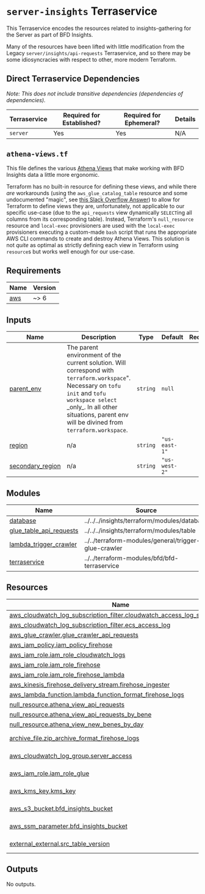 # `server-insights` Terraservice

This Terraservice encodes the resources related to insights-gathering for the Server as part of BFD Insights.

Many of the resources have been lifted with little modification from the Legacy `server/insights/api-requests` Terraservice, and so there may be some idiosyncracies with respect to other, more modern Terraform.

## Direct Terraservice Dependencies

_Note: This does not include transitive dependencies (dependencies of dependencies)._

| Terraservice | Required for Established? | Required for Ephemeral? | Details |
|---|---|---|---|
| `server` | Yes | Yes | N/A |

## `athena-views.tf`

This file defines the various [Athena Views](https://docs.aws.amazon.com/athena/latest/ug/views.html) that make working with BFD Insights data a little more ergonomic.

Terraform has no built-in resource for defining these views, and while there _are_ workarounds (using the `aws_glue_catalog_table` resource and some undocumented "magic", see [this Slack Overflow Answer](https://stackoverflow.com/a/56347331)) to allow for Terraform to define views they are, unfortunately, not applicable to our specific use-case (due to the `api_requests` view dynamically `SELECT`ing all columns from its corresponding table). Instead, Terraform's `null_resource` resource and `local-exec` provisioners are used with the `local-exec` provisioners executing a custom-made `bash` script that runs the appropriate AWS CLI commands to create and destroy Athena Views. This solution is not _quite_ as optimal as strictly defining each view in Terraform using `resource`s but works well enough for our use-case.

<!-- BEGIN_TF_DOCS -->
<!--WARNING: GENERATED CONTENT with terraform-docs, e.g.
     'terraform-docs --config "$(git rev-parse --show-toplevel)/.terraform-docs.yml" .'
     Manually updating sections between TF_DOCS tags may be overwritten.
     See https://terraform-docs.io/user-guide/configuration/ for more information.
-->
## Requirements

| Name | Version |
|------|---------|
| <a name="requirement_aws"></a> [aws](#requirement\_aws) | ~> 6 |

<!--WARNING: GENERATED CONTENT with terraform-docs, e.g.
     'terraform-docs --config "$(git rev-parse --show-toplevel)/.terraform-docs.yml" .'
     Manually updating sections between TF_DOCS tags may be overwritten.
     See https://terraform-docs.io/user-guide/configuration/ for more information.
-->
## Inputs

| Name | Description | Type | Default | Required |
|------|-------------|------|---------|:--------:|
| <a name="input_parent_env"></a> [parent\_env](#input\_parent\_env) | The parent environment of the current solution. Will correspond with `terraform.workspace`".<br/>Necessary on `tofu init` and `tofu workspace select` \_only\_. In all other situations, parent env<br/>will be divined from `terraform.workspace`. | `string` | `null` | no |
| <a name="input_region"></a> [region](#input\_region) | n/a | `string` | `"us-east-1"` | no |
| <a name="input_secondary_region"></a> [secondary\_region](#input\_secondary\_region) | n/a | `string` | `"us-west-2"` | no |

<!--WARNING: GENERATED CONTENT with terraform-docs, e.g.
     'terraform-docs --config "$(git rev-parse --show-toplevel)/.terraform-docs.yml" .'
     Manually updating sections between TF_DOCS tags may be overwritten.
     See https://terraform-docs.io/user-guide/configuration/ for more information.
-->
## Modules

| Name | Source | Version |
|------|--------|---------|
| <a name="module_database"></a> [database](#module\_database) | ../../../insights/terraform/modules/database | n/a |
| <a name="module_glue_table_api_requests"></a> [glue\_table\_api\_requests](#module\_glue\_table\_api\_requests) | ../../../insights/terraform/modules/table | n/a |
| <a name="module_lambda_trigger_crawler"></a> [lambda\_trigger\_crawler](#module\_lambda\_trigger\_crawler) | ../../terraform-modules/general/trigger-glue-crawler | n/a |
| <a name="module_terraservice"></a> [terraservice](#module\_terraservice) | ../../terraform-modules/bfd/bfd-terraservice | n/a |

<!--WARNING: GENERATED CONTENT with terraform-docs, e.g.
     'terraform-docs --config "$(git rev-parse --show-toplevel)/.terraform-docs.yml" .'
     Manually updating sections between TF_DOCS tags may be overwritten.
     See https://terraform-docs.io/user-guide/configuration/ for more information.
-->
## Resources

| Name | Type |
|------|------|
| [aws_cloudwatch_log_subscription_filter.cloudwatch_access_log_subscription](https://registry.terraform.io/providers/hashicorp/aws/latest/docs/resources/cloudwatch_log_subscription_filter) | resource |
| [aws_cloudwatch_log_subscription_filter.ecs_access_log](https://registry.terraform.io/providers/hashicorp/aws/latest/docs/resources/cloudwatch_log_subscription_filter) | resource |
| [aws_glue_crawler.glue_crawler_api_requests](https://registry.terraform.io/providers/hashicorp/aws/latest/docs/resources/glue_crawler) | resource |
| [aws_iam_policy.iam_policy_firehose](https://registry.terraform.io/providers/hashicorp/aws/latest/docs/resources/iam_policy) | resource |
| [aws_iam_role.iam_role_cloudwatch_logs](https://registry.terraform.io/providers/hashicorp/aws/latest/docs/resources/iam_role) | resource |
| [aws_iam_role.iam_role_firehose](https://registry.terraform.io/providers/hashicorp/aws/latest/docs/resources/iam_role) | resource |
| [aws_iam_role.iam_role_firehose_lambda](https://registry.terraform.io/providers/hashicorp/aws/latest/docs/resources/iam_role) | resource |
| [aws_kinesis_firehose_delivery_stream.firehose_ingester](https://registry.terraform.io/providers/hashicorp/aws/latest/docs/resources/kinesis_firehose_delivery_stream) | resource |
| [aws_lambda_function.lambda_function_format_firehose_logs](https://registry.terraform.io/providers/hashicorp/aws/latest/docs/resources/lambda_function) | resource |
| [null_resource.athena_view_api_requests](https://registry.terraform.io/providers/hashicorp/null/latest/docs/resources/resource) | resource |
| [null_resource.athena_view_api_requests_by_bene](https://registry.terraform.io/providers/hashicorp/null/latest/docs/resources/resource) | resource |
| [null_resource.athena_view_new_benes_by_day](https://registry.terraform.io/providers/hashicorp/null/latest/docs/resources/resource) | resource |
| [archive_file.zip_archive_format_firehose_logs](https://registry.terraform.io/providers/hashicorp/archive/latest/docs/data-sources/file) | data source |
| [aws_cloudwatch_log_group.server_access](https://registry.terraform.io/providers/hashicorp/aws/latest/docs/data-sources/cloudwatch_log_group) | data source |
| [aws_iam_role.iam_role_glue](https://registry.terraform.io/providers/hashicorp/aws/latest/docs/data-sources/iam_role) | data source |
| [aws_kms_key.kms_key](https://registry.terraform.io/providers/hashicorp/aws/latest/docs/data-sources/kms_key) | data source |
| [aws_s3_bucket.bfd_insights_bucket](https://registry.terraform.io/providers/hashicorp/aws/latest/docs/data-sources/s3_bucket) | data source |
| [aws_ssm_parameter.bfd_insights_bucket](https://registry.terraform.io/providers/hashicorp/aws/latest/docs/data-sources/ssm_parameter) | data source |
| [external_external.src_table_version](https://registry.terraform.io/providers/hashicorp/external/latest/docs/data-sources/external) | data source |

<!--WARNING: GENERATED CONTENT with terraform-docs, e.g.
     'terraform-docs --config "$(git rev-parse --show-toplevel)/.terraform-docs.yml" .'
     Manually updating sections between TF_DOCS tags may be overwritten.
     See https://terraform-docs.io/user-guide/configuration/ for more information.
-->
## Outputs

No outputs.
<!-- END_TF_DOCS -->
